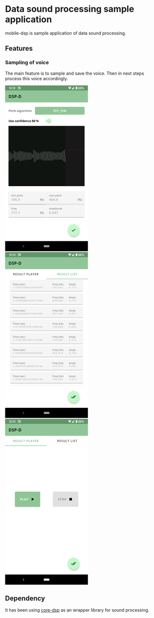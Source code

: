 # Data sound processing sample application

mobile-dsp is sample application of data sound processing.

## Features

### Sampling of voice
The main feature is to sample and save the voice.
Then in next steps process this voice accordingly.

![recording screen][recording-screen-ref] &nbsp; ![result screen][result-screen-ref]  &nbsp; ![player screen][player-screen-ref]


## Dependency
It has been using [core-dsp](../core-dsp/readme.md) as an wrapper library for sound processing.


[recording-screen-ref]:./extras/screens/dsp-screen-record.png
[result-screen-ref]:./extras/screens/dsp-screen-result.png
[player-screen-ref]:./extras/screens/dsp-screen-player.png

